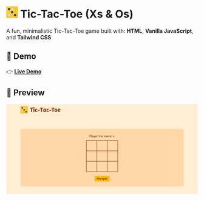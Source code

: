 # <img width="30px" src="./assets/tic-tac-toe-icon.jpg" /> Tic-Tac-Toe (Xs & Os)

A fun, minimalistic Tic-Tac-Toe game built with:
**HTML**, **Vanilla JavaScript**, and **Tailwind CSS**

## 🚀 Demo

👉 [**Live Demo**](https://tick-tat-toe.surge.sh/)

## 📸 Preview

![screenshot](./assets/ScreenshotPreview.png)
